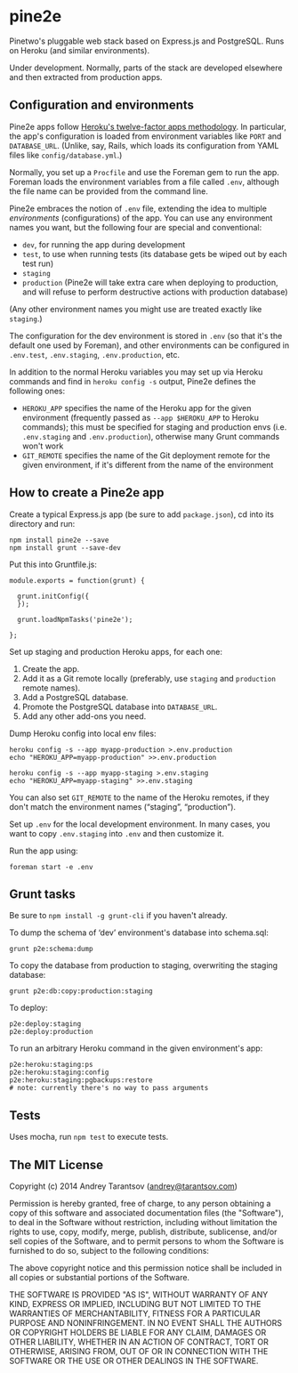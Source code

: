 # pine2e

Pinetwo's pluggable web stack based on Express.js and PostgreSQL. Runs on Heroku (and similar environments).

Under development. Normally, parts of the stack are developed elsewhere and then extracted from production apps.


## Configuration and environments

Pine2e apps follow [Heroku's twelve-factor apps methodology](http://12factor.net). In particular, the app's configuration is loaded from environment variables like `PORT` and `DATABASE_URL`. (Unlike, say, Rails, which loads its configuration from YAML files like `config/database.yml`.)

Normally, you set up a `Procfile` and use the Foreman gem to run the app. Foreman loads the environment variables from a file called `.env`, although the file name can be provided from the command line.

Pine2e embraces the notion of `.env` file, extending the idea to multiple _environments_ (configurations) of the app. You can use any environment names you want, but the following four are special and conventional:

* `dev`, for running the app during development
* `test`, to use when running tests (its database gets be wiped out by each test run)
* `staging`
* `production` (Pine2e will take extra care when deploying to production, and will refuse to perform destructive actions with production database)

(Any other environment names you might use are treated exactly like `staging`.)

The configuration for the dev environment is stored in `.env` (so that it's the default one used by Foreman), and other environments can be configured in `.env.test`, `.env.staging`, `.env.production`, etc.

In addition to the normal Heroku variables you may set up via Heroku commands and find in `heroku config -s` output, Pine2e defines the following ones:

* `HEROKU_APP` specifies the name of the Heroku app for the given environment (frequently passed as `--app $HEROKU_APP` to Heroku commands); this must be specified for staging and production envs (i.e. `.env.staging` and `.env.production`), otherwise many Grunt commands won't work
* `GIT_REMOTE` specifies the name of the Git deployment remote for the given environment, if it's different from the name of the environment


## How to create a Pine2e app

Create a typical Express.js app (be sure to add `package.json`), cd into its directory and run:

    npm install pine2e --save
    npm install grunt --save-dev

Put this into Gruntfile.js:

    module.exports = function(grunt) {

      grunt.initConfig({
      });

      grunt.loadNpmTasks('pine2e');

    };

Set up staging and production Heroku apps, for each one:

1. Create the app.
2. Add it as a Git remote locally (preferably, use `staging` and `production` remote names).
3. Add a PostgreSQL database.
4. Promote the PostgreSQL database into `DATABASE_URL`.
5. Add any other add-ons you need.

Dump Heroku config into local env files:

    heroku config -s --app myapp-production >.env.production
    echo "HEROKU_APP=myapp-production" >>.env.production

    heroku config -s --app myapp-staging >.env.staging
    echo "HEROKU_APP=myapp-staging" >>.env.staging

You can also set `GIT_REMOTE` to the name of the Heroku remotes, if they don't match the environment names (“staging”, “production”).

Set up `.env` for the local development environment. In many cases, you want to copy `.env.staging` into `.env` and then customize it.

Run the app using:

    foreman start -e .env


## Grunt tasks

Be sure to `npm install -g grunt-cli` if you haven't already.

To dump the schema of ‘dev’ environment's database into schema.sql:

    grunt p2e:schema:dump

To copy the database from production to staging, overwriting the staging database:

    grunt p2e:db:copy:production:staging

To deploy:

    p2e:deploy:staging
    p2e:deploy:production

To run an arbitrary Heroku command in the given environment's app:

    p2e:heroku:staging:ps
    p2e:heroku:staging:config
    p2e:heroku:staging:pgbackups:restore
    # note: currently there's no way to pass arguments


## Tests

Uses mocha, run `npm test` to execute tests.


## The MIT License

Copyright (c) 2014 Andrey Tarantsov (andrey@tarantsov.com)

Permission is hereby granted, free of charge, to any person obtaining a copy of this software and associated documentation files (the "Software"), to deal in the Software without restriction, including without limitation the rights to use, copy, modify, merge, publish, distribute, sublicense, and/or sell copies of the Software, and to permit persons to whom the Software is furnished to do so, subject to the following conditions:

The above copyright notice and this permission notice shall be included in all copies or substantial portions of the Software.

THE SOFTWARE IS PROVIDED "AS IS", WITHOUT WARRANTY OF ANY KIND, EXPRESS OR IMPLIED, INCLUDING BUT NOT LIMITED TO THE WARRANTIES OF MERCHANTABILITY, FITNESS FOR A PARTICULAR PURPOSE AND NONINFRINGEMENT. IN NO EVENT SHALL THE AUTHORS OR COPYRIGHT HOLDERS BE LIABLE FOR ANY CLAIM, DAMAGES OR OTHER LIABILITY, WHETHER IN AN ACTION OF CONTRACT, TORT OR OTHERWISE, ARISING FROM, OUT OF OR IN CONNECTION WITH THE SOFTWARE OR THE USE OR OTHER DEALINGS IN THE SOFTWARE.
